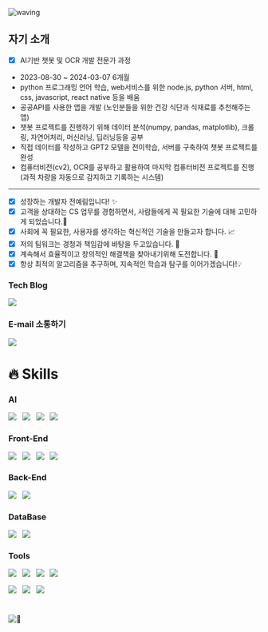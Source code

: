 ![waving](https://capsule-render.vercel.app/api?type=waving&height=200&text=WHO%20AM%20I%20?&fontAlign=80&fontAlignY=40&color=gradient)

## 자기 소개
- [x] AI기반 챗봇 및 OCR 개발 전문가 과정
- 2023-08-30 ~ 2024-03-07 6개월<br>
- python 프로그래밍 언어 학습, web서비스를 위한 node.js, python 서버, html, css, javascript, react native 등을 배움
- 공공API를 사용한 앱을 개발 (노인분들을 위한 건강 식단과 식재료를 추천해주는 앱)
- 챗봇 프로젝트를 진행하기 위해 데이터 분석(numpy, pandas, matplotlib), 크롤링, 자연어처리, 머신러닝, 딥러닝등을 공부
- 직접 데이터를 작성하고 GPT2 모델을 전이학습, 서버를 구축하여 챗봇 프로젝트를 완성
- 컴퓨터비전(cv2), OCR를 공부하고 활용하여 마지막 컴퓨터비전 프로젝트를 진행(과적 차량을 자동으로 감지하고 기록하는 시스템)
<hr>

- [x] 성장하는 개발자 전예림입니다! ✨
- [x] 고객을 상대하는 CS 업무를 경험하면서, 사람들에게 꼭 필요한 기술에 대해 고민하게 되었습니다.🚀
- [x] 사회에 꼭 필요한, 사용자를 생각하는 혁신적인 기술을 만들고자 합니다.  📈
- [x] 저의 팀워크는 경청과 책임감에 바탕을 두고있습니다. 🤩
- [x] 계속해서 효율적이고 창의적인 해결책을 찾아내기위해 도전합니다. 🎨
- [x] 항상 최적의 알고리즘을 추구하며, 지속적인 학습과 탐구를 이어가겠습니다!💡

### Tech Blog

<p>
  <a href="https://junyealim.tistory.com/" target="_blank">
    <img src="https://img.shields.io/badge/Tistory-FDB5B5?style=for-the-badge&logo=tistory&logoColor=black"/>
  </a>
</p>

### E-mail 소통하기
<p>
  <a href="mailto:junyealim@gmail.com" target="_blank">
    <img src="https://img.shields.io/badge/junyealim@gmail.com-red?style=for-the-badge&logo=gmail&logoColor=white"/>
  </a>
</p>


# 🔥 Skills

### AI
<p>
  <img src="https://img.shields.io/badge/PyTorch-EE4C2C?style=flat&logo=pytorch&logoColor=white"/>&nbsp;&nbsp;
  <img src="https://img.shields.io/badge/Scikit Learn-F7931E?style=flat&logo=scikitlearn&logoColor=white"/>&nbsp;&nbsp;
  <img src="https://img.shields.io/badge/OpenCV-5C3EE8?style=flat&logo=opencv&logoColor=white"/>&nbsp;&nbsp;
  <img src="https://img.shields.io/badge/YOLO-00FFFF?style=flat&logo=yolo&logoColor=white"/>&nbsp;&nbsp;
  
</p>


### Front-End
<p>
  <img src="https://img.shields.io/badge/HTML5-E34F26?style=flat&logo=html5&logoColor=white"/>&nbsp;&nbsp;
    <img src="https://img.shields.io/badge/CSS3-1572B6?style=flat&logo=css3&logoColor=white"/>&nbsp;&nbsp;
  <img src="https://img.shields.io/badge/JavaScript-gray?style=flat&logo=JavaScript&logoColor=F7DF1E"/>&nbsp;&nbsp;
  <img src="https://img.shields.io/badge/React-wheat?style=flat&logo=react&logoColor=61DAFB"/>&nbsp;&nbsp;
</p>

### Back-End
<p>
    <img src="https://img.shields.io/badge/Node.js-c2c5c5?style=flat&logo=Node.js&logoColor=339933"/>&nbsp;&nbsp;
  <img src="https://img.shields.io/badge/FastAPI-009688?style=flat&logo=fastapi&logoColor=4479A1"/>&nbsp;&nbsp;
    
</p>

### DataBase
<p>
    <img src="https://img.shields.io/badge/MySQL-f1d8d9?style=flat&logo=MySQL&logoColor=4479A1"/>&nbsp;&nbsp;
    <img src="https://img.shields.io/badge/MongoDB-47A248?style=flat&logo=MongoDB&logoColor=white"/>
</p>

### Tools
<p>
    <img src="https://img.shields.io/badge/GitHub-gray?style=flat&logo=GitHub&logoColor=black"/>&nbsp;&nbsp;
  <img src="https://img.shields.io/badge/Git-blue?style=flat&logo=Git&logoColor=F05032"/>&nbsp;&nbsp;
    <img src="https://img.shields.io/badge/Slack-4A154B?style=flat&logo=Slack&logoColor=white"/>&nbsp;&nbsp;
  <img src="https://img.shields.io/badge/Discord-5865F2?style=flat&logo=Discord&logoColor=white"/>
</p>

<p>
  <img src="https://img.shields.io/badge/pyCharm-000000?style=flat&logo=pycharm&logoColor=white"/>&nbsp;&nbsp;
  <img src="https://img.shields.io/badge/jupyter-F37626?style=flat&logo=jupyter&logoColor=white"/>&nbsp;&nbsp;
  <img src="https://img.shields.io/badge/VScode-007ACC?style=flat&logo=visualstudiocode&logoColor=white"/>&nbsp;&nbsp;
</p>

#

![🐳](https://capsule-render.vercel.app/api?type=venom&height=200&text=See%20you%20again%20🐳&fontSize=70&color=0:8871e5,100:b678c4&stroke=b678c4)
